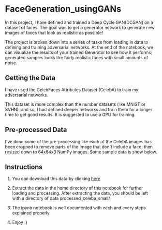 # FaceGeneration_usingGANs

In this project, I have defined and trained a Deep Cycle GAN(DCGAN) on a dataset of faces. The goal was to get a generator network to generate new images of faces that look as realistic as possible!

The project is broken down into a series of tasks from loading in data to defining and training adversarial networks. At the end of the notebook, we can visualize the results of your trained Generator to see how it performs; generated samples looks like fairly realistic faces with small amounts of noise.

## Getting the Data
I have used the CelebFaces Attributes Dataset (CelebA) to train my adversarial networks.

This dataset is more complex than the number datasets (like MNIST or SVHN), and so, I had defined deeper networks and train them for a longer time to get good results. It is suggested to use a GPU for training.

## Pre-processed Data
I've done some of the pre-processing like each of the CelebA images has been cropped to remove parts of the image that don't include a face, then resized down to 64x64x3 NumPy images. Some sample data is show below.

## Instructions
1. You can download this data by clicking [here](https://s3.amazonaws.com/video.udacity-data.com/topher/2018/November/5be7eb6f_processed-celeba-small/processed-celeba-small.zip)

2. Extract the data in the home directory of this notebook for further loading and processing. After extracting the data, you should be left with a directory of data processed_celeba_small/

3. The ipynb notebook is well documented with each and every steps explained properly.

4. Enjoy :)
